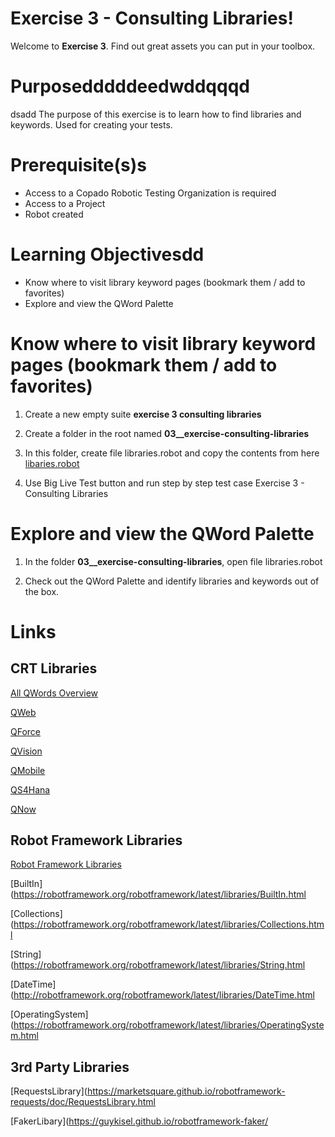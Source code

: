 # Exercise 3 - Consulting Libraries!

Welcome to **Exercise 3**. Find out great assets you can put in your toolbox.

# Purposedddddeedwddqqqd
dsadd
The purpose of this exercise is to learn how to find libraries and keywords. Used for creating your tests.

# Prerequisite(s)s

- Access to a Copado Robotic Testing Organization is required
- Access to a Project
- Robot created

# Learning Objectivesdd

- Know where to visit library keyword pages (bookmark them / add to favorites)
- Explore and view the QWord Palette

# Know where to visit library keyword pages (bookmark them / add to favorites)

1. Create a new empty suite **exercise 3 consulting libraries**

2. Create a folder in the root named **03__exercise-consulting-libraries**

3. In this folder, create file libraries.robot and copy the contents from here [libaries.robot](libraries.robot)

4. Use Big Live Test button and run step by step test case Exercise 3 - Consulting Libraries

# Explore and view the QWord Palette

1. In the folder **03__exercise-consulting-libraries**, open file libraries.robot

2. Check out the QWord Palette and identify libraries and keywords out of the box.

# Links

## CRT Libraries

[All QWords Overview](https://docs.copado.com/articles/#!copado-robotic-testing-publication/all-qwords)

[QWeb](https://docs.copado.com/resources/Storage/copado-robotic-testing-publication/CRT%20Site/qwords-reference/current/qwords/_attachments/QWeb.html)

[QForce](https://docs.copado.com/resources/Storage/copado-robotic-testing-publication/CRT%20Site/qwords-reference/current/qwords/_attachments/QForce.html)

[QVision](https://docs.copado.com/resources/Storage/copado-robotic-testing-publication/CRT%20Site/qwords-reference/current/qwords/_attachments/QVision.html)

[QMobile](https://docs.copado.com/resources/Storage/copado-robotic-testing-publication/CRT%20Site/qwords-reference/current/qwords/_attachments/QMobile.html)

[QS4Hana](https://docs.copado.com/resources/Storage/copado-robotic-testing-publication/CRT%20Site/qwords-reference/current/qwords/_attachments/QS4Hana.html)

[QNow](https://docs.copado.com/resources/Storage/copado-robotic-testing-publication/CRT%20Site/qwords-reference/current/qwords/_attachments/QNow.html)

## Robot Framework Libraries

[Robot Framework Libraries](https://robotframework.org/?tab=builtin#resources)

[BuiltIn](https://robotframework.org/robotframework/latest/libraries/BuiltIn.html

[Collections](https://robotframework.org/robotframework/latest/libraries/Collections.html

[String](https://robotframework.org/robotframework/latest/libraries/String.html

[DateTime](http://robotframework.org/robotframework/latest/libraries/DateTime.html

[OperatingSystem](https://robotframework.org/robotframework/latest/libraries/OperatingSystem.html

## 3rd Party Libraries

[RequestsLibrary](https://marketsquare.github.io/robotframework-requests/doc/RequestsLibrary.html

[FakerLibary](https://guykisel.github.io/robotframework-faker/